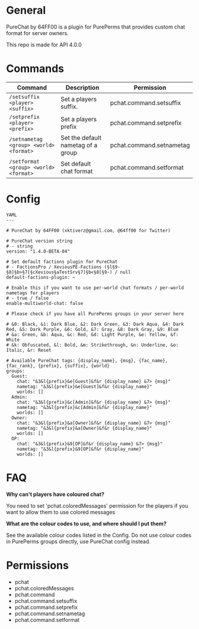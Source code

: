 # General

PureChat by 64FF00 is a plugin for PurePerms that provides custom chat format for server owners.

This repo is made for API 4.0.0

# Commands

Command | Description | Permission
--- | --- | ---
`/setsuffix <player> <suffix>` | Set a players suffix. | pchat.command.setsuffix
`/setprefix <player> <prefix>` | Set a players prefix | pchat.command.setprefix
`/setnametag <group> <world> <format>` | Set the default nametag of a group | pchat.command.setnametag
`/setformat <group> <world> <format>` | Set default chat format | pchat.command.setformat

# Config

```
YAML
---

# PureChat by 64FF00 (xktiverz@gmail.com, @64ff00 for Twitter)

# PureChat version string
# - string
version: "1.4.0-BETA-04"

# Set default factions plugin for PureChat
# - FactionsPro / XeviousPE-Factions (§l§9-§8]§b>§7[§cXevious§aTestSrv§7]§b<§8[§9-) / null
default-factions-plugin: ~

# Enable this if you want to use per-world chat formats / per-world nametags for players
# - true / false
enable-multiworld-chat: false

# Please check if you have all PurePerms groups in your server here

# &0: Black, &1: Dark Blue, &2: Dark Green, &3: Dark Aqua, &4: Dark Red, &5: Dark Purple, &6: Gold, &7: Gray, &8: Dark Gray, &9: Blue
# &a: Green, &b: Aqua, &c: Red, &d: Light Purple, &e: Yellow, &f: White
# &k: Obfuscated, &l: Bold, &m: Strikethrough, &n: Underline, &o: Italic, &r: Reset

# Available PureChat tags: {display_name}, {msg}, {fac_name}, {fac_rank}, {prefix}, {suffix}, {world}
groups:
  Guest:
    chat: "&3&l{prefix}&e[Guest]&f&r {display_name} &7> {msg}"
    nametag: "&3&l{prefix}&e[Guest]&f&r {display_name}"
    worlds: []
  Admin:
    chat: "&3&l{prefix}&c[Admin]&f&r {display_name} &7> {msg}"
    nametag: "&3&l{prefix}&c[Admin]&f&r {display_name}"
    worlds: []
  Owner:
    chat: "&3&l{prefix}&a[Owner]&f&r {display_name} &7> {msg}"
    nametag: "&3&l{prefix}&a[Owner]&f&r {display_name}"
    worlds: []
  OP:
    chat: "&3&l{prefix}&9[OP]&f&r {display_name} &7> {msg}"
    nametag: "&3&l{prefix}&9[OP]&f&r {display_name}"
    worlds: []
```
# FAQ

**Why can't players have coloured chat?**

You need to set 'pchat.coloredMessages' permission for the players if you want to allow them to use colored messages

**What are the colour codes to use, and where should I put them?**

See the available colour codes listed in the Config. Do not use colour codes in PurePerms groups directly, use PureChat config instead.

# Permissions

 - pchat
 - pchat.coloredMessages
 - pchat.command
 - pchat.command.setsuffix
 - pchat.command.setprefix
 - pchat.command.setnametag
 - pchat.command.setformat
